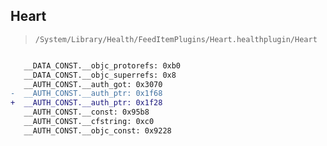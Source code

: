 ## Heart

> `/System/Library/Health/FeedItemPlugins/Heart.healthplugin/Heart`

```diff

   __DATA_CONST.__objc_protorefs: 0xb0
   __DATA_CONST.__objc_superrefs: 0x8
   __AUTH_CONST.__auth_got: 0x3070
-  __AUTH_CONST.__auth_ptr: 0x1f68
+  __AUTH_CONST.__auth_ptr: 0x1f28
   __AUTH_CONST.__const: 0x95b8
   __AUTH_CONST.__cfstring: 0xc0
   __AUTH_CONST.__objc_const: 0x9228

```

